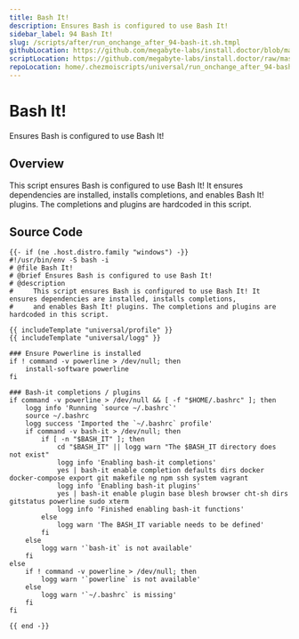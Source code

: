 ```yaml
---
title: Bash It!
description: Ensures Bash is configured to use Bash It!
sidebar_label: 94 Bash It!
slug: /scripts/after/run_onchange_after_94-bash-it.sh.tmpl
githubLocation: https://github.com/megabyte-labs/install.doctor/blob/master/home/.chezmoiscripts/universal/run_onchange_after_94-bash-it.sh.tmpl
scriptLocation: https://github.com/megabyte-labs/install.doctor/raw/master/home/.chezmoiscripts/universal/run_onchange_after_94-bash-it.sh.tmpl
repoLocation: home/.chezmoiscripts/universal/run_onchange_after_94-bash-it.sh.tmpl
---
```

# Bash It!

Ensures Bash is configured to use Bash It!

## Overview

This script ensures Bash is configured to use Bash It! It ensures dependencies are installed, installs completions,
and enables Bash It! plugins. The completions and plugins are hardcoded in this script.



## Source Code

```
{{- if (ne .host.distro.family "windows") -}}
#!/usr/bin/env -S bash -i
# @file Bash It!
# @brief Ensures Bash is configured to use Bash It!
# @description
#     This script ensures Bash is configured to use Bash It! It ensures dependencies are installed, installs completions,
#     and enables Bash It! plugins. The completions and plugins are hardcoded in this script.

{{ includeTemplate "universal/profile" }}
{{ includeTemplate "universal/logg" }}

### Ensure Powerline is installed
if ! command -v powerline > /dev/null; then
    install-software powerline
fi

### Bash-it completions / plugins
if command -v powerline > /dev/null && [ -f "$HOME/.bashrc" ]; then
    logg info 'Running `source ~/.bashrc`'
    source ~/.bashrc
    logg success 'Imported the `~/.bashrc` profile'
    if command -v bash-it > /dev/null; then
        if [ -n "$BASH_IT" ]; then
            cd "$BASH_IT" || logg warn "The $BASH_IT directory does not exist"
            logg info 'Enabling bash-it completions'
            yes | bash-it enable completion defaults dirs docker docker-compose export git makefile ng npm ssh system vagrant
            logg info 'Enabling bash-it plugins'
            yes | bash-it enable plugin base blesh browser cht-sh dirs gitstatus powerline sudo xterm
            logg info 'Finished enabling bash-it functions'
        else
            logg warn 'The BASH_IT variable needs to be defined'
        fi
    else
        logg warn '`bash-it` is not available'
    fi
else
    if ! command -v powerline > /dev/null; then
        logg warn '`powerline` is not available'
    else
        logg warn '`~/.bashrc` is missing'
    fi
fi

{{ end -}}
```
